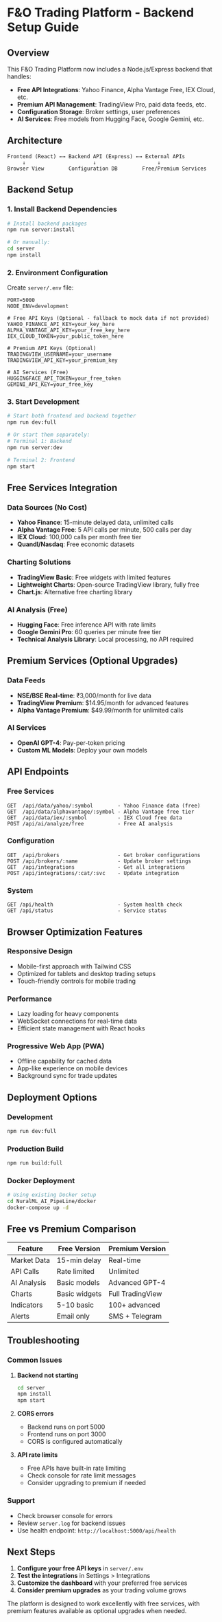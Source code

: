 # F&O Trading Platform - Backend Setup Guide

## Overview

This F&O Trading Platform now includes a Node.js/Express backend that handles:

- **Free API Integrations**: Yahoo Finance, Alpha Vantage Free, IEX Cloud, etc.
- **Premium API Management**: TradingView Pro, paid data feeds, etc.
- **Configuration Storage**: Broker settings, user preferences
- **AI Services**: Free models from Hugging Face, Google Gemini, etc.

## Architecture

```
Frontend (React) ←→ Backend API (Express) ←→ External APIs
     ↓                      ↓                    ↓
Browser View        Configuration DB        Free/Premium Services
```

## Backend Setup

### 1. Install Backend Dependencies

```bash
# Install backend packages
npm run server:install

# Or manually:
cd server
npm install
```

### 2. Environment Configuration

Create `server/.env` file:

```env
PORT=5000
NODE_ENV=development

# Free API Keys (Optional - fallback to mock data if not provided)
YAHOO_FINANCE_API_KEY=your_key_here
ALPHA_VANTAGE_API_KEY=your_free_key_here
IEX_CLOUD_TOKEN=your_public_token_here

# Premium API Keys (Optional)
TRADINGVIEW_USERNAME=your_username
TRADINGVIEW_API_KEY=your_premium_key

# AI Services (Free)
HUGGINGFACE_API_TOKEN=your_free_token
GEMINI_API_KEY=your_free_key
```

### 3. Start Development

```bash
# Start both frontend and backend together
npm run dev:full

# Or start them separately:
# Terminal 1: Backend
npm run server:dev

# Terminal 2: Frontend  
npm start
```

## Free Services Integration

### Data Sources (No Cost)
- **Yahoo Finance**: 15-minute delayed data, unlimited calls
- **Alpha Vantage Free**: 5 API calls per minute, 500 calls per day
- **IEX Cloud**: 100,000 calls per month free tier
- **Quandl/Nasdaq**: Free economic datasets

### Charting Solutions
- **TradingView Basic**: Free widgets with limited features
- **Lightweight Charts**: Open-source TradingView library, fully free
- **Chart.js**: Alternative free charting library

### AI Analysis (Free)
- **Hugging Face**: Free inference API with rate limits
- **Google Gemini Pro**: 60 queries per minute free tier
- **Technical Analysis Library**: Local processing, no API required

## Premium Services (Optional Upgrades)

### Data Feeds
- **NSE/BSE Real-time**: ₹3,000/month for live data
- **TradingView Premium**: $14.95/month for advanced features
- **Alpha Vantage Premium**: $49.99/month for unlimited calls

### AI Services
- **OpenAI GPT-4**: Pay-per-token pricing
- **Custom ML Models**: Deploy your own models

## API Endpoints

### Free Services
```
GET  /api/data/yahoo/:symbol        - Yahoo Finance data (free)
GET  /api/data/alphavantage/:symbol - Alpha Vantage free tier
GET  /api/data/iex/:symbol          - IEX Cloud free data
POST /api/ai/analyze/free           - Free AI analysis
```

### Configuration
```
GET  /api/brokers                   - Get broker configurations
POST /api/brokers/:name             - Update broker settings
GET  /api/integrations              - Get all integrations
POST /api/integrations/:cat/:svc    - Update integration
```

### System
```
GET /api/health                     - System health check
GET /api/status                     - Service status
```

## Browser Optimization Features

### Responsive Design
- Mobile-first approach with Tailwind CSS
- Optimized for tablets and desktop trading setups
- Touch-friendly controls for mobile trading

### Performance
- Lazy loading for heavy components
- WebSocket connections for real-time data
- Efficient state management with React hooks

### Progressive Web App (PWA)
- Offline capability for cached data
- App-like experience on mobile devices
- Background sync for trade updates

## Deployment Options

### Development
```bash
npm run dev:full
```

### Production Build
```bash
npm run build:full
```

### Docker Deployment
```bash
# Using existing Docker setup
cd NuralML_AI_PipeLine/docker
docker-compose up -d
```

## Free vs Premium Comparison

| Feature | Free Version | Premium Version |
|---------|--------------|-----------------|
| Market Data | 15-min delay | Real-time |
| API Calls | Rate limited | Unlimited |
| AI Analysis | Basic models | Advanced GPT-4 |
| Charts | Basic widgets | Full TradingView |
| Indicators | 5-10 basic | 100+ advanced |
| Alerts | Email only | SMS + Telegram |

## Troubleshooting

### Common Issues

1. **Backend not starting**
   ```bash
   cd server
   npm install
   npm start
   ```

2. **CORS errors**
   - Backend runs on port 5000
   - Frontend runs on port 3000
   - CORS is configured automatically

3. **API rate limits**
   - Free APIs have built-in rate limiting
   - Check console for rate limit messages
   - Consider upgrading to premium if needed

### Support

- Check browser console for errors
- Review `server.log` for backend issues
- Use health endpoint: `http://localhost:5000/api/health`

## Next Steps

1. **Configure your free API keys** in `server/.env`
2. **Test the integrations** in Settings > Integrations
3. **Customize the dashboard** with your preferred free services
4. **Consider premium upgrades** as your trading volume grows

The platform is designed to work excellently with free services, with premium features available as optional upgrades when needed.